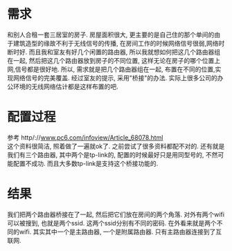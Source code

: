 # 需求 
和别人合租一套三居室的房子. 房屋面积很大, 更主要的是自己住的那个单间的由于建筑造型的缘故不利于无线信号的传播, 在房间工作的时候网络信号很弱,网络时断时好. 而且我和室友有好几个闲置的路由器, 所以我就想如何把这几个路由器组在一起, 然后把这几个路由器放到房子的不同位置, 这样无论在房子的哪个位置上网,信号都是很好地. 所以, 需求就是把几个路由器组在一起, 布置在不同的位置,实现网络信号的完美覆盖. 经过室友的提示, 采用"桥接"的办法.  实际上很多公司的办公环境的无线网络估计都是这样布置的吧.  

# 配置过程
参考 http/://www.pc6.com/infoview/Article_68078.html  
这个资料很简洁, 照着做了一遍就ok了. 之前尝试了很多资料都配不对的. 还有就是我们有三个路由器, 其中两个是tp-link的, 配置的时候最好只是用同型号的, 不然可能配置不成功. 而且大多数tp-link是支持这个桥接功能的. 

# 结果 
我们把两个路由器桥接在了一起, 然后把它们放在房间的两个角落. 对外有两个wifi可以被搜到, 也就是两个ssid. 这两个ssid分别有不同的密码. 在外看来就是两个不同的wifi. 其实其中一个是主路由器, 一个是附属路由器. 只有主路由器连接到了互联网.
